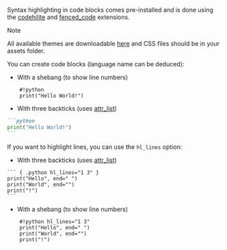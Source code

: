 [order]:       # (2)
[name]:        # (Syntax Highlighting)
[description]: # (Syntax highlighting in code blocks)

Syntax highlighting in code blocks comes pre-installed and is done using the [codehilite](https://python-markdown.github.io/extensions/code_hilite/) and [fenced_code](https://python-markdown.github.io/extensions/fenced_code_blocks/) extensions.

> [!NOTE]
>  All available themes are downloadable [here](https://pygments.org/styles/) and CSS files should be in your assets folder.

You can create code blocks (language name can be deduced):

- With a shebang (to show line numbers)
``` { .markdown linenos=true linenostart=1 }
    #!python
    print("Hello World!")
```
- With three backticks (uses [attr_list](https://python-markdown.github.io/extensions/attr_list/))
````markdown
```python
print("Hello World!")
```
````

If you want to highlight lines, you can use the `hl_lines` option:

- With three backticks (uses [attr_list](https://python-markdown.github.io/extensions/attr_list/))
```` { .markdown hl_lines="2 4" }
``` { .python hl_lines="1 3" }
print("Hello", end=" ")
print("World", end="")
print("!")
```
````
- With a shebang (to show line numbers)
``` { .markdown linenos=true linenostart=1 hl_lines="2 4" }
    #!python hl_lines="1 3"
    print("Hello", end=" ")
    print("World", end="")
    print("!")
```
